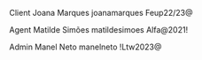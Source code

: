 Client Joana Marques joanamarques Feup22/23@

Agent Matilde Simões matildesimoes Alfa@2021!

Admin Manel Neto manelneto !Ltw2023@
